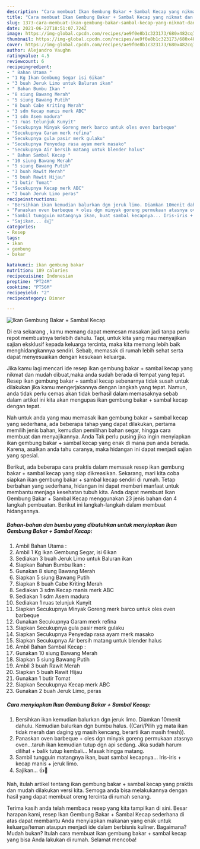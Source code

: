 ```yaml
---
description: "Cara membuat Ikan Gembung Bakar + Sambal Kecap yang nikmat dan Mudah Dibuat"
title: "Cara membuat Ikan Gembung Bakar + Sambal Kecap yang nikmat dan Mudah Dibuat"
slug: 1373-cara-membuat-ikan-gembung-bakar-sambal-kecap-yang-nikmat-dan-mudah-dibuat
date: 2021-06-22T18:51:07.724Z
image: https://img-global.cpcdn.com/recipes/ae9f0e8b1c323173/680x482cq70/ikan-gembung-bakar-sambal-kecap-foto-resep-utama.jpg
thumbnail: https://img-global.cpcdn.com/recipes/ae9f0e8b1c323173/680x482cq70/ikan-gembung-bakar-sambal-kecap-foto-resep-utama.jpg
cover: https://img-global.cpcdn.com/recipes/ae9f0e8b1c323173/680x482cq70/ikan-gembung-bakar-sambal-kecap-foto-resep-utama.jpg
author: Alejandro Vaughn
ratingvalue: 4.5
reviewcount: 6
recipeingredient:
- " Bahan Utama "
- "1 Kg Ikan Gembung Segar isi 6ikan"
- "3 buah Jeruk Limo untuk Baluran ikan"
- " Bahan Bumbu Ikan "
- "8 siung Bawang Merah"
- "5 siung Bawang Putih"
- "8 buah Cabe Kriting Merah"
- "3 sdm Kecap manis merk ABC"
- "1 sdm Asem madura"
- "1 ruas telunjuk Kunyit"
- "Secukupnya Minyak Goreng merk barco untuk oles oven barbeque"
- "Secukupnya Garam merk refina"
- "Secukupnya gula pasir merk gulaku"
- "Secukupnya Penyedap rasa ayam merk masako"
- "Secukupnya Air bersih matang untuk blender halus"
- " Bahan Sambal Kecap "
- "10 siung Bawang Merah"
- "5 siung Bawang Putih"
- "3 buah Rawit Merah"
- "5 buah Rawit Hijau"
- "1 butir Tomat"
- "Secukupnya Kecap merk ABC"
- "2 buah Jeruk Limo peras"
recipeinstructions:
- "Bersihkan ikan kemudian balurkan dgn jeruk limo. Diamkan 10menit dahulu. Kemudian balurkan dgn bumbu halus. ((Cari/Pilih yg mata ikan tidak merah dan daging yg masih kencang, berarti ikan masih fresh))."
- "Panaskan oven barbeque + oles dgn minyak goreng permukaan atasnya oven...taruh ikan kemudian tutup dgn api sedang. Jika sudah harum dilihat + balik tutup kembali... Masak hingga matang."
- "Sambil tungguin matangnya ikan, buat sambal kecapnya... Iris-iris + kecap manis + jeruk limo."
- "Sajikan... 👍🙏"
categories:
- Resep
tags:
- ikan
- gembung
- bakar

katakunci: ikan gembung bakar 
nutrition: 189 calories
recipecuisine: Indonesian
preptime: "PT24M"
cooktime: "PT56M"
recipeyield: "2"
recipecategory: Dinner

---
```



![Ikan Gembung Bakar + Sambal Kecap](https://img-global.cpcdn.com/recipes/ae9f0e8b1c323173/680x482cq70/ikan-gembung-bakar-sambal-kecap-foto-resep-utama.jpg)

Di era  sekarang , kamu memang dapat memesan masakan jadi tanpa perlu repot membuatnya terlebih dahulu. Tapi, untuk kita yang mau menyajikan sajian eksklusif kepada keluarga tercinta, maka kita memang lebih baik menghidangkannya sendiri. Sebab, memasak di rumah lebih sehat serta dapat menyesuaikan dengan kesukaan keluarga.

Jika kamu lagi mencari ide resep ikan gembung bakar + sambal kecap yang nikmat dan mudah dibuat,maka anda sudah berada di tempat yang tepat. Resep ikan gembung bakar + sambal kecap  sebenarnya tidak susah untuk dilakukan jika kamu mengerjakannya dengan langkah yang tepat. Namun, anda tidak perlu cemas akan tidak berhasil dalam memasaknya 
sebab dalam artikel ini kita akan mengupas ikan gembung bakar + sambal kecap dengan tepat.  



Nah untuk anda yang mau memasak ikan gembung bakar + sambal kecap yang sederhana, ada beberapa tahap yang dapat dilakukan, pertama memilih jenis bahan, kemudian pemilihan bahan segar, hingga cara membuat dan menyajikannya. Anda Tak perlu pusing jika ingin menyiapkan ikan gembung bakar + sambal kecap yang enak di mana pun anda berada. Karena, asalkan anda  tahu caranya, maka hidangan ini dapat menjadi sajian yang spesial.

Berikut, ada beberapa cara praktis  dalam memasak resep ikan gembung bakar + sambal kecap yang siap dikreasikan. Sekarang, mari kita coba siapkan ikan gembung bakar + sambal kecap sendiri di rumah. Tetap berbahan yang sederhana, hidangan ini dapat memberi manfaat untuk membantu menjaga kesehatan tubuh kita. Anda dapat membuat Ikan Gembung Bakar + Sambal Kecap menggunakan 23 jenis bahan dan 4 langkah pembuatan. Berikut ini langkah-langkah dalam membuat hidangannya.

<!--inarticleads1-->

##### Bahan-bahan dan bumbu yang dibutuhkan untuk menyiapkan Ikan Gembung Bakar + Sambal Kecap:

1. Ambil  Bahan Utama :
1. Ambil 1 Kg Ikan Gembung Segar, isi 6ikan
1. Sediakan 3 buah Jeruk Limo untuk Baluran ikan
1. Siapkan  Bahan Bumbu Ikan :
1. Gunakan 8 siung Bawang Merah
1. Siapkan 5 siung Bawang Putih
1. Siapkan 8 buah Cabe Kriting Merah
1. Sediakan 3 sdm Kecap manis merk ABC
1. Sediakan 1 sdm Asem madura
1. Sediakan 1 ruas telunjuk Kunyit
1. Siapkan Secukupnya Minyak Goreng merk barco untuk oles oven barbeque
1. Gunakan Secukupnya Garam merk refina
1. Siapkan Secukupnya gula pasir merk gulaku
1. Siapkan Secukupnya Penyedap rasa ayam merk masako
1. Siapkan Secukupnya Air bersih matang untuk blender halus
1. Ambil  Bahan Sambal Kecap :
1. Gunakan 10 siung Bawang Merah
1. Siapkan 5 siung Bawang Putih
1. Ambil 3 buah Rawit Merah
1. Siapkan 5 buah Rawit Hijau
1. Gunakan 1 butir Tomat
1. Siapkan Secukupnya Kecap merk ABC
1. Gunakan 2 buah Jeruk Limo, peras




<!--inarticleads2-->

##### Cara menyiapkan Ikan Gembung Bakar + Sambal Kecap:

1. Bersihkan ikan kemudian balurkan dgn jeruk limo. Diamkan 10menit dahulu. Kemudian balurkan dgn bumbu halus. ((Cari/Pilih yg mata ikan tidak merah dan daging yg masih kencang, berarti ikan masih fresh)).
1. Panaskan oven barbeque + oles dgn minyak goreng permukaan atasnya oven...taruh ikan kemudian tutup dgn api sedang. Jika sudah harum dilihat + balik tutup kembali... Masak hingga matang.
1. Sambil tungguin matangnya ikan, buat sambal kecapnya... Iris-iris + kecap manis + jeruk limo.
1. Sajikan... 👍🙏




Nah, itulah artikel tentang  ikan gembung bakar + sambal kecap  yang praktis dan mudah dilakukan versi kita. Semoga anda bisa melakukannya dengan hasil yang dapat membuat oreng tercinta di rumah senang. 

Terima kasih anda telah membaca resep yang kita tampilkan di sini. Besar harapan kami, resep  Ikan Gembung Bakar + Sambal Kecap sederhana di atas dapat membantu Anda menyiapkan makanan yang enak untuk keluarga/teman ataupun menjadi ide dalam berbisnis kuliner. Bagaimana? Mudah bukan? Itulah cara membuat ikan gembung bakar + sambal kecap yang bisa Anda lakukan di rumah. Selamat mencoba!

